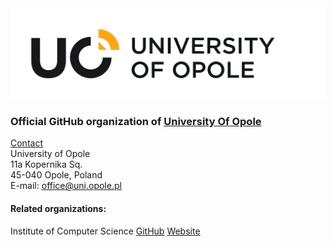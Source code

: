 <a href="https://uni.opole.pl/en">
    <picture>
        <source media="(prefers-color-scheme: dark)" srcset="https://github.com/UniOpole/.github/blob/main/Logo/LOGO_UO_ENG%20(12).svg">
        <img alt="UniversityOfOpole" src="https://github.com/UniOpole/.github/blob/main/Logo/LOGO_UO_ENG%20(2).svg">
    </picture>
</a>

### Official GitHub organization of [University Of Opole](https://uni.opole.pl/en)

[Contact](https://uni.opole.pl/en/contact/)<br>
University of Opole<br>
11a Kopernika Sq.<br>
45-040 Opole, Poland<br>
E-mail: office@uni.opole.pl

#### Related organizations:<br>
Institute of Computer Science [GitHub](https://github.com/UniOpole-CS) [Website](https://ii.wmfi.uni.opole.pl/)
